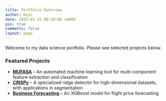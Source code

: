 ```yaml
---
title: Portfolio Overview
author: mcyc
date: 2025-03-25 00:10:00 +0800
pin: true
comments: false
layout: page
---
```


Welcome to my data science portfolio. Please see selected projects below.

### Featured Projects
- [**MUFASA**](/posts/MUFASA/) – An automated machine learning tool for multi-component feature extraction and classification
- [**CRISPy**](/posts/CRISPy/) – A specialized ridge detector for high-dimensional datasets, with applications in segmentation
- [**Business Forecasting**](/posts/price-forecast/) – An XGBoost model for flight price forecasting
